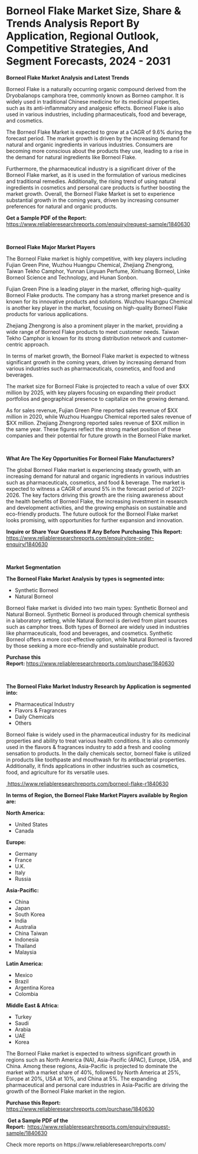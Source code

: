 <p><h1>Borneol Flake Market Size, Share & Trends Analysis Report By Application, Regional Outlook, Competitive Strategies, And Segment Forecasts, 2024 - 2031</h1></p><p><strong>Borneol Flake Market Analysis and Latest Trends</strong></p>
<p><p>Borneol Flake is a naturally occurring organic compound derived from the Dryobalanops camphora tree, commonly known as Borneo camphor. It is widely used in traditional Chinese medicine for its medicinal properties, such as its anti-inflammatory and analgesic effects. Borneol Flake is also used in various industries, including pharmaceuticals, food and beverage, and cosmetics.</p><p>The Borneol Flake Market is expected to grow at a CAGR of 9.6% during the forecast period. The market growth is driven by the increasing demand for natural and organic ingredients in various industries. Consumers are becoming more conscious about the products they use, leading to a rise in the demand for natural ingredients like Borneol Flake.</p><p>Furthermore, the pharmaceutical industry is a significant driver of the Borneol Flake market, as it is used in the formulation of various medicines and traditional remedies. Additionally, the rising trend of using natural ingredients in cosmetics and personal care products is further boosting the market growth. Overall, the Borneol Flake Market is set to experience substantial growth in the coming years, driven by increasing consumer preferences for natural and organic products.</p></p>
<p><strong>Get a Sample PDF of the Report:&nbsp;</strong> <a href="https://www.reliableresearchreports.com/enquiry/request-sample/1840630">https://www.reliableresearchreports.com/enquiry/request-sample/1840630</a></p>
<p>&nbsp;</p>
<p><strong>Borneol Flake Major Market Players</strong></p>
<p><p>The Borneol Flake market is highly competitive, with key players including Fujian Green Pine, Wuzhou Huangpu Chemical, Zhejiang Zhengrong, Taiwan Tekho Camphor, Yunnan Linyuan Perfume, Xinhuang Borneol, Linke Borneol Science and Technology, and Hunan Sonbon. </p><p>Fujian Green Pine is a leading player in the market, offering high-quality Borneol Flake products. The company has a strong market presence and is known for its innovative products and solutions. Wuzhou Huangpu Chemical is another key player in the market, focusing on high-quality Borneol Flake products for various applications. </p><p>Zhejiang Zhengrong is also a prominent player in the market, providing a wide range of Borneol Flake products to meet customer needs. Taiwan Tekho Camphor is known for its strong distribution network and customer-centric approach. </p><p>In terms of market growth, the Borneol Flake market is expected to witness significant growth in the coming years, driven by increasing demand from various industries such as pharmaceuticals, cosmetics, and food and beverages. </p><p>The market size for Borneol Flake is projected to reach a value of over $XX million by 2025, with key players focusing on expanding their product portfolios and geographical presence to capitalize on the growing demand. </p><p>As for sales revenue, Fujian Green Pine reported sales revenue of $XX million in 2020, while Wuzhou Huangpu Chemical reported sales revenue of $XX million. Zhejiang Zhengrong reported sales revenue of $XX million in the same year. These figures reflect the strong market position of these companies and their potential for future growth in the Borneol Flake market.</p></p>
<p>&nbsp;</p>
<p><strong>What Are The Key Opportunities For Borneol Flake Manufacturers?</strong></p>
<p><p>The global Borneol Flake market is experiencing steady growth, with an increasing demand for natural and organic ingredients in various industries such as pharmaceuticals, cosmetics, and food & beverage. The market is expected to witness a CAGR of around 5% in the forecast period of 2021-2026. The key factors driving this growth are the rising awareness about the health benefits of Borneol Flake, the increasing investment in research and development activities, and the growing emphasis on sustainable and eco-friendly products. The future outlook for the Borneol Flake market looks promising, with opportunities for further expansion and innovation.</p></p>
<p><strong>Inquire or Share Your Questions If Any Before Purchasing This Report:</strong> <a href="https://www.reliableresearchreports.com/enquiry/pre-order-enquiry/1840630">https://www.reliableresearchreports.com/enquiry/pre-order-enquiry/1840630</a></p>
<p>&nbsp;</p>
<p><strong>Market Segmentation</strong></p>
<p><strong>The Borneol Flake Market Analysis by types is segmented into:</strong></p>
<p><ul><li>Synthetic Borneol</li><li>Natural Borneol</li></ul></p>
<p><p>Borneol flake market is divided into two main types: Synthetic Borneol and Natural Borneol. Synthetic Borneol is produced through chemical synthesis in a laboratory setting, while Natural Borneol is derived from plant sources such as camphor trees. Both types of Borneol are widely used in industries like pharmaceuticals, food and beverages, and cosmetics. Synthetic Borneol offers a more cost-effective option, while Natural Borneol is favored by those seeking a more eco-friendly and sustainable product.</p></p>
<p><strong>Purchase this Report:&nbsp;</strong><a href="https://www.reliableresearchreports.com/purchase/1840630">https://www.reliableresearchreports.com/purchase/1840630</a></p>
<p>&nbsp;</p>
<p><strong>The Borneol Flake Market Industry Research by Application is segmented into:</strong></p>
<p><ul><li>Pharmaceutical Industry</li><li>Flavors & Fragrances</li><li>Daily Chemicals</li><li>Others</li></ul></p>
<p><p>Borneol flake is widely used in the pharmaceutical industry for its medicinal properties and ability to treat various health conditions. It is also commonly used in the flavors & fragrances industry to add a fresh and cooling sensation to products. In the daily chemicals sector, borneol flake is utilized in products like toothpaste and mouthwash for its antibacterial properties. Additionally, it finds applications in other industries such as cosmetics, food, and agriculture for its versatile uses.</p></p>
<p><a href="https://www.reliableresearchreports.com/borneol-flake-r1840630">&nbsp;https://www.reliableresearchreports.com/borneol-flake-r1840630</a></p>
<p><strong>In terms of Region, the Borneol Flake Market Players available by Region are:</strong></p>
<p>
    <p> <strong> North America: </strong>
        <ul>
            <li>United States</li>
            <li>Canada</li>
        </ul>
        </p> 
    <p> <strong> Europe: </strong>
        <ul>
            <li>Germany</li>
            <li>France</li>
            <li>U.K.</li>
            <li>Italy</li>
            <li>Russia</li>
        </ul>
        </p> 
    <p> <strong> Asia-Pacific: </strong>
        <ul>
            <li>China</li>
            <li>Japan</li>
            <li>South Korea</li>
            <li>India</li>
            <li>Australia</li>
            <li>China Taiwan</li>
            <li>Indonesia</li>
            <li>Thailand</li>
            <li>Malaysia</li>
        </ul>
        </p> 
    <p> <strong> Latin America: </strong>
        <ul>
            <li>Mexico</li>
            <li>Brazil</li>
            <li>Argentina Korea</li>
            <li>Colombia</li>
        </ul>
        </p> 
    <p> <strong> Middle East & Africa: </strong>
        <ul>
            <li>Turkey</li>
            <li>Saudi</li>
            <li>Arabia</li>
            <li>UAE</li>
            <li>Korea</li>
        </ul>
    </p>
    </p>
<p><p>The Borneol Flake market is expected to witness significant growth in regions such as North America (NA), Asia-Pacific (APAC), Europe, USA, and China. Among these regions, Asia-Pacific is projected to dominate the market with a market share of 40%, followed by North America at 25%, Europe at 20%, USA at 10%, and China at 5%. The expanding pharmaceutical and personal care industries in Asia-Pacific are driving the growth of the Borneol Flake market in the region.</p></p>
<p><strong>Purchase this Report: </strong><a href="https://www.reliableresearchreports.com/purchase/1840630">https://www.reliableresearchreports.com/purchase/1840630</a></p>
<p>&nbsp;<strong>Get a Sample PDF of the Report:&nbsp;&nbsp;</strong><a href="https://www.reliableresearchreports.com/enquiry/request-sample/1840630">https://www.reliableresearchreports.com/enquiry/request-sample/1840630</a></p>
<p><strong></strong></p>
<p>Check more reports on https://www.reliableresearchreports.com/</p>